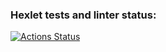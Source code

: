 ### Hexlet tests and linter status:
[![Actions Status](https://github.com/SergMuhin/fullstack-javascript-project-44/actions/workflows/hexlet-check.yml/badge.svg)](https://github.com/SergMuhin/fullstack-javascript-project-44/actions)